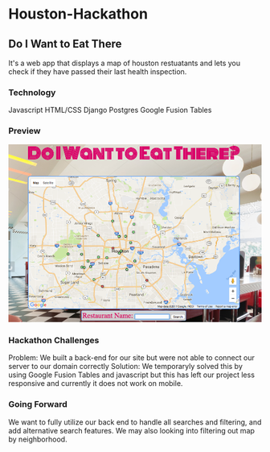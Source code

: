 # Houston-Hackathon

## Do I Want to Eat There
It's a web app that displays a map of houston restuatants and lets you check if they have passed their last health inspection.

### Technology
Javascript
HTML/CSS
Django
Postgres
Google Fusion Tables

### Preview
![Doiwanttoeatthere.com](/webapp.png)

### Hackathon Challenges
Problem: We built a back-end for our site but were not able to connect our server to our domain correctly
Solution: We temporaryly solved this by using Google Fusion Tables and javascript but this has left our project less responsive and currently it does not work on mobile.


### Going Forward
We want to fully utilize our back end to handle all searches and filtering, and add alternative search features. We may also looking into filtering out map by neighborhood.
